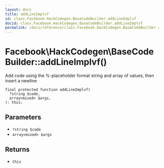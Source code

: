 ```yaml
---
layout: docs
title: addLineImplvf
id: class.Facebook.HackCodegen.BaseCodeBuilder.addLineImplvf
docid: class.Facebook.HackCodegen.BaseCodeBuilder.addLineImplvf
permalink: /docs/reference/class.Facebook.HackCodegen.BaseCodeBuilder.addLineImplvf.md
---
```

# Facebook\\HackCodegen\\BaseCodeBuilder::addLineImplvf()




Add code using the %-placeholder format string and array of values, then
insert a newline




``` Hack
final protected function addLineImplvf(
  ?string $code,
  array<mixed> $args,
): this;
```




## Parameters




* ` ?string $code `
* ` array<mixed> $args `




## Returns




- ` this `